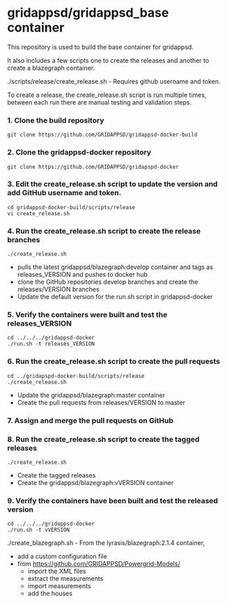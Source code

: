 # gridappsd/gridappsd_base container

This repository is used to build the base container for gridappsd.  

It also includes a few scripts one to create the releases and another to create a blazegraph container.

./scripts/release/create_release.sh - Requires github username and token.  

To create a release, the create_release.sh script is run multiple times, between each run there are manual testing and validation steps.

### 1.  Clone the build repository ###
```
git clone https://github.com/GRIDAPPSD/gridappsd-docker-build
```

### 2.  Clone the gridappsd-docker repository ###
```
git clone https://github.com/GRIDAPPSD/gridapspd-docker
```

### 3.  Edit the create_release.sh script to update the version and add GitHub username and token. ###
```
cd gridappsd-docker-build/scripts/release
vi create_release.sh
```

### 4.  Run the create_release.sh script to create the release branches  ###
```
./create_release.sh
```
  - pulls the latest gridappsd/blazegraph:develop container and tags as releases_VERSION and pushes to docker hub
  - clone the GitHub repositories develop branches and create the releases/VERSION branches
  - Update the default version for the run.sh script in gridappsd-docker

### 5.  Verify the containers were built and test the releases_VERSION ###
```
cd ../../../gridappsd-docker
./run.sh -t releases_VERSION
```

### 6.  Run the create_release.sh script to create the pull requests ###
```
cd ../gridapspd-docker-build/scripts/release
./create_release.sh
```
 - Update the gridappsd/blazegraph:master container
 - Create the pull requests from releases/VERSION to master

### 7.  Assign and merge the pull requests on GitHub ###

### 8.  Run the create_release.sh script to create the tagged releases ###
```
./create_release.sh
```
  - Create the tagged releases
  - Create the gridappsd/blazegraph:vVERSION container 

### 9.  Verify the containers have been built and test the released version ###
```
cd ../../../gridappsd-docker
./run.sh -t vVERSION
```

./create_blazegraph.sh - From the lyrasis/blazegraph:2.1.4 container, 
 * add a custom configuration file 
 * from https://github.com/GRIDAPPSD/Powergrid-Models/
   * import the XML files 
   * extract the measurements 
   * import measurements
   * add the houses
